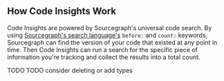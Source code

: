 ## How Code Insights Work 

Code Insights are powered by Sourcegraph's universal code search. By using [Sourcegraph's search language's](../../code_search/reference/queries.md) `before:` and `count:` keywords, Sourcegraph can find the version of your code that existed at any point in time. Then Code Insights can run a search for the specific piece of information you're tracking and collect the results into a total count. 

TODO TODO consider deleting or add types